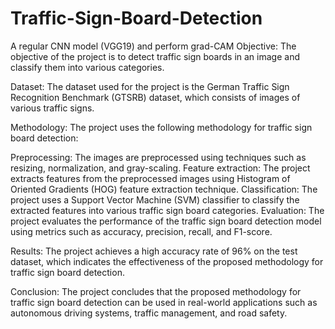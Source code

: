 # Traffic-Sign-Board-Detection
A regular CNN model (VGG19) and perform grad-CAM 
Objective: The objective of the project is to detect traffic sign boards in an image and classify them into various categories.

Dataset: The dataset used for the project is the German Traffic Sign Recognition Benchmark (GTSRB) dataset, which consists of images of various traffic signs.

Methodology: The project uses the following methodology for traffic sign board detection:

Preprocessing: The images are preprocessed using techniques such as resizing, normalization, and gray-scaling.
Feature extraction: The project extracts features from the preprocessed images using Histogram of Oriented Gradients (HOG) feature extraction technique.
Classification: The project uses a Support Vector Machine (SVM) classifier to classify the extracted features into various traffic sign board categories.
Evaluation: The project evaluates the performance of the traffic sign board detection model using metrics such as accuracy, precision, recall, and F1-score.

Results: The project achieves a high accuracy rate of 96% on the test dataset, which indicates the effectiveness of the proposed methodology for traffic sign board 
detection.

Conclusion: The project concludes that the proposed methodology for traffic sign board detection can be used in real-world applications such as autonomous driving 
systems, traffic management, and road safety.
